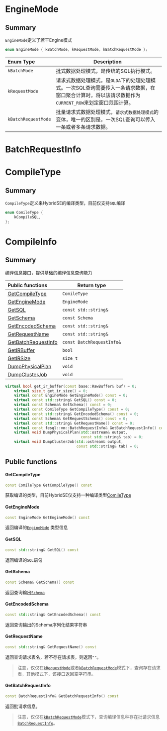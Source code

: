 # EngineMode

## Summary

`EngineMode`定义了若干Engine模式

```c++
enum EngineMode { kBatchMode, kRequestMode, kBatchRequestMode };
```

| Enum Type           | Description                                                  |
| :------------------ | ------------------------------------------------------------ |
| `kBatchMode`        | 批式数据处理模式，是传统的SQL执行模式。                      |
| `kRequestMode`      | 请求式数据处理模式，是`OLDA`下的处理处理模式。一次SQL查询需要传入一条请求数据，在窗口聚合计算时，将以该请求数据作为`CURRENT_ROW`来划定窗口范围计算。 |
| `kBatchRequestMode` | 批量请求式数据处理模式，`请求式数据处理模式`的变体，唯一的区别是，一次SQL查询可以传入一条或者多条请求数据。 |

# BatchRequestInfo



# CompileType

## Summary

`CompileType`定义来HybridSE的编译类型，目前仅支持`SQL`编译

```c++
enum ComileType {
    kCompileSQL,
};
```



# CompileInfo

## Summary

编译信息接口，提供基础的编译信息查询能力

| Public functions                            | Return type               |
| :------------------------------------------ | ------------------------- |
| [GetCompileType](#GetCompileType)           | `ComileType`              |
| [GetEngineMode](#GetEngineMode)             | `EngineMode`              |
| [GetSQL](#GetSQL)                           | `const std::string&`      |
| [GetSchema](#GetSchema)                     | `const Schema`            |
| [GetEncodedSchema](#GetEncodedSchema)       | `const std::string&`      |
| [GetRequestName](#GetRequestName)           | `const std::string&`      |
| [GetBatchRequestInfo](#GetBatchRequestInfo) | `const BatchRequestInfo&` |
| [GetIRBuffer](#GetIRBuffer)                 | `bool`                    |
| [GetIRSize](#GetIRSize)                     | `size_t`                  |
| [DumpPhysicalPlan](#DumpPhysicalPlan)       | `void`                    |
| [DumpClusterJob](DumpClusterJob)            | `void`                    |

```c++
virtual bool get_ir_buffer(const base::RawBuffer& buf) = 0;
    virtual size_t get_ir_size() = 0;
    virtual const EngineMode GetEngineMode() const = 0;
    virtual const std::string& GetSQL() const = 0;
    virtual const Schema& GetSchema() const = 0;
    virtual const ComileType GetCompileType() const = 0;
    virtual const std::string& GetEncodedSchema() const = 0;
    virtual const Schema& GetRequestSchema() const = 0;
    virtual const std::string& GetRequestName() const = 0;
    virtual const fesql::vm::BatchRequestInfo& GetBatchRequestInfo() const = 0;
    virtual void DumpPhysicalPlan(std::ostream& output,
                                  const std::string& tab) = 0;
    virtual void DumpClusterJob(std::ostream& output,
                                const std::string& tab) = 0;
```

## Public functions

#### GetCompileType

```c++
const ComileType GetCompileType() const
```

获取编译的类型，目前HybridSE仅支持一种编译类型[ComileType](#CompileType)

#### GetEngineMode

```c++
const EngineMode GetEngineMode() const
```

返回编译的[`EngineMode`](#EngineMode) 类型信息

#### GetSQL

```c++
const std::string& GetSQL() const
```

返回编译的`SQL`语句

#### GetSchema

```c++
const Schema& GetSchema() const
```

返回查询输出[`Schema`](../catalog/table.md#Schema)

#### GetEncodedSchema

```c++
const std::string& GetEncodedSchema() const
```

返回查询输出的Schema序列化结果字符串

#### GetRequestName

```c++
const std::string& GetRequestName() const
```

返回查询请求表名，若不存在请求表，则返回`""`。

>  注意，仅仅在[`kRequestMode`](#EngineMode)或者[`kBatchRequestMode`](#EngineMode)模式下，查询存在请求表，其他模式下，该接口返回空字符串。



#### GetBatchRequestInfo

```c++
const BatchRequestInfo& GetBatchRequestInfo() const
```

返回批请求信息。

> 注意，仅仅在[`kBatchRequestMode`](#EngineMode)模式下，查询编译信息种存在批请求信息[`BatchRequestInfo`](#BatchRequestInfo)。